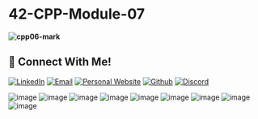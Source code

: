 # 42-CPP-Module-07


**![cpp06-mark](https://raw.githubusercontent.com/dejanzivanov/42-CPP-Module-07/main/cpp07.png)**  


## 📱 Connect With Me!
[![LinkedIn](https://img.shields.io/badge/-LinkedIn-0e76a8?style=flat-square&logo=linkedin&logoColor=white)](https://www.linkedin.com/in/dejanzivanov/)
[![Email](https://img.shields.io/badge/Email-%20-d95040?style=flat-square&logo=mail&logoColor=white)](mailto:contact@dejanzivanov.com)
[![Personal Website](https://img.shields.io/badge/-Personal%20Website-f8f8fa?style=flat-square)](https://dejanzivanov.com/)
[![Github](https://img.shields.io/badge/GitHub-100000?style=flat-square&log=github&logoColor=white)](https://github.com/dejanzivanov)
[![Discord](https://img.shields.io/badge/Discord-7289DA?style=flat-square&logo=discord&logoColor=white)](https://discord.com/users/191982342330384384)

![image](01.jpg)
![image](02.jpg)
![image](03.jpg)
![image](04.jpg)
![image](05.jpg)
![image](06.jpg)
![image](07.jpg)
![image](08.jpg)
![image](09.jpg)
